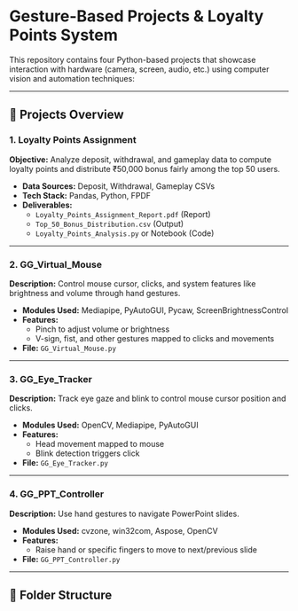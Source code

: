 # Gesture-Based Projects & Loyalty Points System

This repository contains four Python-based projects that showcase interaction with hardware (camera, screen, audio, etc.) using computer vision and automation techniques:

---

## 📌 Projects Overview

### 1. Loyalty Points Assignment
**Objective:** Analyze deposit, withdrawal, and gameplay data to compute loyalty points and distribute ₹50,000 bonus fairly among the top 50 users.

- **Data Sources:** Deposit, Withdrawal, Gameplay CSVs
- **Tech Stack:** Pandas, Python, FPDF
- **Deliverables:**
  - `Loyalty_Points_Assignment_Report.pdf` (Report)
  - `Top_50_Bonus_Distribution.csv` (Output)
  - `Loyalty_Points_Analysis.py` or Notebook (Code)

---

### 2. GG_Virtual_Mouse
**Description:** Control mouse cursor, clicks, and system features like brightness and volume through hand gestures.

- **Modules Used:** Mediapipe, PyAutoGUI, Pycaw, ScreenBrightnessControl
- **Features:**
  - Pinch to adjust volume or brightness
  - V-sign, fist, and other gestures mapped to clicks and movements
- **File:** `GG_Virtual_Mouse.py`

---

### 3. GG_Eye_Tracker
**Description:** Track eye gaze and blink to control mouse cursor position and clicks.

- **Modules Used:** OpenCV, Mediapipe, PyAutoGUI
- **Features:**
  - Head movement mapped to mouse
  - Blink detection triggers click
- **File:** `GG_Eye_Tracker.py`

---

### 4. GG_PPT_Controller
**Description:** Use hand gestures to navigate PowerPoint slides.

- **Modules Used:** cvzone, win32com, Aspose, OpenCV
- **Features:**
  - Raise hand or specific fingers to move to next/previous slide
- **File:** `GG_PPT_Controller.py`

---

## 📁 Folder Structure

